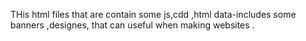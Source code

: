 THis   html files that are contain  some  js,cdd ,html  data-includes some banners ,designes, that  can useful when making websites .
